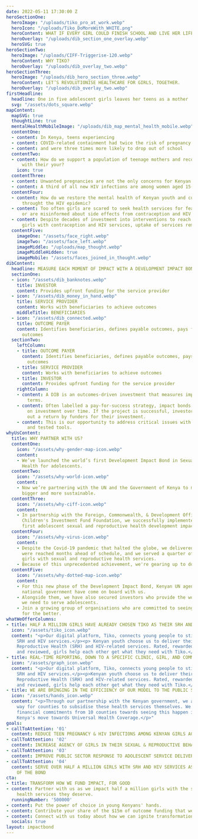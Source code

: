 ```yaml
---
date: 2022-05-11 17:30:00 Z
heroSectionOne:
  heroImage: "/uploads/tiko_pro_at_work.webp"
  heroIcon: "/uploads/Tiko_DoMoreWith_WHITE.png"
  heroContent: WHAT IF EVERY GIRL COULD FINISH SCHOOL AND LIVE HER LIFE TO THE FULLEST?
  heroOverlay: "/uploads/dib_section_one_overlay.webp"
  heroSVG: true
heroSectionTwo:
  heroImage: "/uploads/CIFF-Triggerise-120.webp"
  heroContent: WHY TIKO?
  heroOverlay: "/uploads/dib_overlay_two.webp"
heroSectionThree:
  heroImage: "/uploads/dib_hero_section_three.webp"
  heroContent: LET’S REVOLUTIONISE HEALTHCARE FOR GIRLS, TOGETHER.
  heroOverlay: "/uploads/dib_overlay_two.webp"
firstHeadline:
  headline: One in five adolescent girls leaves her teens as a mother
  svg: "/assets/dots_square.webp"
mapContent:
  mapSVG: true
  thoughtLine: true
  mentalHealthMobileImage: "/uploads/dib_map_mental_health_mobile.webp"
  contentOne:
  - content: In Kenya, teens experiencing
  - content: COVID-related containment had twice the risk of pregnancy
  - content: and were three times more likely to drop out of school
  contentTwo:
  - content: How do we support a population of teenage mothers and reconnect them
      with their your?
    icon: true
  contentThree:
  - content: Unwanted pregnancies are not the only concerns for Kenyan youth
  - content: A third of all new HIV infections are among women aged 15-24
  contentFour:
  - content: How do we restore the mental health of Kenyan youth and cultivate empathy
      throught the HIV epidemic?
  - content: Too often girls are scared to seek health services for fear of judgement,
      or are misinformed about side effects from contraception and HIV treatment.
  - content: Despite decades of investment into interventions to reach adolescent
      girls with contraception and HIV services, uptake of services remains low.
  contentFive:
    imageOne: "/assets/face_right.webp"
    imageTwo: "/assets/face_left.webp"
    imageMiddle: "/uploads/map_thought.webp"
    imageMiddleHidden: true
    imageMobile: "/assets/faces_joined_in_thought.webp"
dibContent:
  headline: MEASURE EACH MOMENT OF IMPACT WITH A DEVELOPMENT IMPACT BOND
  sectionOne:
  - icon: "/assets/dib_banknotes.webp"
    title: INVESTOR
    content: Provides upfront funding for the service provider
  - icon: "/assets/dib_money_in_hand.webp"
    title: SERVICE PROVIDER
    content: Works with beneficiaries to achieve outcomes
    middleTitle: BENEFICIARIES
  - icon: "/assets/dib_connected.webp"
    title: OUTCOME PAYER
    content: Identifies beneficiaries, defines payable outcomes, pays for achieved
      outcomes
  sectionTwo:
    leftColumn:
    - title: OUTCOME PAYER
      content: Identifies beneficiaries, defines payable outcomes, pays for achieved
        outcomes
    - title: SERVICE PROVIDER
      content: Works with beneficiaries to achieve outcomes
    - title: INVESTOR
      content: Provides upfront funding for the service provider
    rightColumn:
    - content: A DIB is an outcomes-driven investment that measures impact in pre-defined
        terms.
    - content: Often labelled a pay-for-success strategy, impact bonds deliver return
        on investment over time. If the project is successful, investors are paid
        out a return by funders for their investment.
    - content: This is our opportunity to address critical issues with precise, cost-effective,
        and tested tools.
whyUsContent:
  title: WHY PARTNER WITH US?
  contentOne:
    icon: "/assets/why-gender-map-icon.webp"
    content:
    - We’ve launched the world’s first Development Impact Bond in Sexual and Reproductive
      Health for adolescents.
  contentTwo:
    icon: "/assets/why-world-icon.webp"
    content:
    - Now we’re partnering with the UN and the Government of Kenya to make it even
      bigger and more sustainable.
  contentThree:
    icon: "/assets/why-ciff-icon.webp"
    content:
    - In partnership with the Foreign, Commonwealth, & Development Office and the
      Children's Investment Fund Foundation, we successfully implemented the world's
      first adolescent sexual and reproductive health development impact bond.
  contentFour:
    icon: "/assets/why-virus-icon.webp"
    content:
    - Despite the Covid-19 pandemic that halted the globe, we delivered. Our targets
      were reached months ahead of schedule, and we served a quarter of a million
      girls with sexual and reproductive health services.
    - Because of this unprecedented achievement, we're gearing up to do even more.
  contentFive:
    icon: "/assets/why-dotted-map-icon.webp"
    content:
    - For this new phase of the Development Impact Bond, Kenyan UN agencies and the
      national government have come on board with us.
    - Alongside them, we have also secured investors who provide the working capital
      we need to serve adolescents.
    - Join a growing group of organisations who are committed to seeing lives change
      for the better.
whatWeOfferColumns:
- title: HALF A MILLION GIRLS HAVE ALREADY CHOSEN TIKO AS THEIR SRH AND HIV PROVIDER
  icon: "/assets/tiko_icon.webp"
  content: "<p>Our digital platform, Tiko, connects young people to stigma-free, nearby
    SRH and HIV services.</p><p> Kenyan youth choose us to deliver their Sexual and
    Reproductive Health (SRH) and HIV-related services. Rated, rewarded, reminded,
    and reviewed, girls help each other get what they need with Tiko.</p>"
- title: REAL-TIME REPORTING, DOWN TO A SPECIFIC CLINIC, GIRL, AND COMMUNITY WORKER
  icon: "/assets/graph_icon.webp"
  content: "<p>Our digital platform, Tiko, connects young people to stigma-free, nearby
    SRH and HIV services.</p><p>Kenyan youth choose us to deliver their Sexual and
    Reproductive Health (SRH) and HIV-related services. Rated, rewarded, reminded,
    and reviewed, girls help each other get what they need with Tiko.</p>"
- title: WE ARE BRINGING IN THE EFFICIENCY OF OUR MODEL TO THE PUBLIC SECTOR
  icon: "/assets/hands_icon.webp"
  content: "<p>Through our partnership with the Kenyan government, we are paving the
    way for counties to subsidise these health services themselves. We already have
    financial commitments from 10 counties towards seeing this happen in line with
    Kenya's move towards Universal Health Coverage.</p>"
goals:
- callToAttention: '01'
  content: REDUCE TEEN PREGNANCY & HIV INFECTIONS AMONG KENYAN GIRLS AGED 15-19
- callToAttention: '02'
  content: INCREASE AGENCY OF GIRLS IN THEIR SEXUAL & REPRODUCTIVE BEHAVIOUR & HEALTH
- callToAttention: '03'
  content: IMPROVE PUBLIC SECTOR RESPONSE TO ADOLESCENT SERVICE DELIVERY AND FINANCING
- callToAttention: '04'
  content: SERVE OVER HALF A MILLION GIRLS WITH SRH AND HIV SERVICES AS A DIRECT RESULT
    OF THE BOND
cta:
- title: TRANSFORM HOW WE FUND IMPACT, FOR GOOD
- content: Partner with us as we impact half a million girls with the sexual and reproductive
    health services they deserve.
  runningNumber: '500000'
- content: Put the power of choice in young Kenyans' hands.
- content: Contribute your share of the $15m of outcome funding that we still need.
- content: Connect with us today about how we can ignite transformation in Kenya together.
  socials: true
layout: impactbond
---
```


